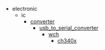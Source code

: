 * electronic
  * ic
    * [converter](electronic/ic/converter)
      * [usb_to_serial_converter](electronic/ic/converter/usb_to_serial_converter)
        * [wch](wch)
          * [ch340x](ch340x)
